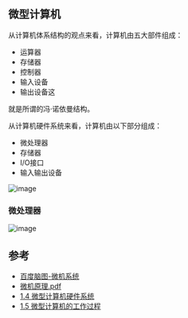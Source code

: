 
## 微型计算机

从计算机体系结构的观点来看，计算机由五大部件组成：
* 运算器
* 存储器
* 控制器
* 输入设备
* 输出设备这

就是所谓的冯·诺依曼结构。

从计算机硬件系统来看，计算机由以下部分组成：
* 微处理器
* 存储器
* I/O接口
* 输入输出设备

![image](http://wjyl.csxupt.com/wjyl/OnlineClass/image/1.4_clip_image0019.gif)

### 微处理器

![image](http://wjyl.csxupt.com/wjyl/OnlineClass/image/1.4_clip_image005.gif)


## 参考

* [百度脑图-微机系统](http://naotu.baidu.com/file/eaad99d2796022fc2b950cadcd87ad05?token=e861eb6dd71ca309)
* [微机原理.pdf](http://www.abook.cn/pdf/%E5%BE%AE%E6%9C%BA%E5%8E%9F%E7%90%86%E4%B8%8E%E6%8E%A5%E5%8F%A3%E6%8A%80%E6%9C%AF7030147189-TP27860103.pdf)
* [1.4 微型计算机硬件系统](http://wjyl.csxupt.com/wjyl/OnlineClass/1.4.html)
* [1.5 微型计算机的工作过程](http://wjyl.csxupt.com/wjyl/OnlineClass/1.5.html)
